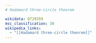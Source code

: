 ```yaml
---
# Hadamard three-circle theorem

wikidata: Q729359
msc_classification: 30
wikipedia_links:
  - "[[Hadamard three-circle theorem]]"
---
```

